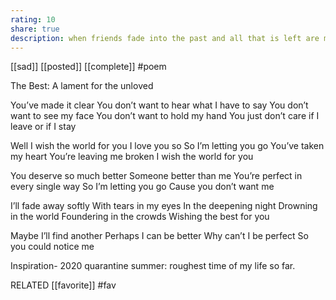 ```yaml
---
rating: 10
share: true
description: when friends fade into the past and all that is left are memories
---
```


 [[sad]] [[posted]] [[complete]] #poem 

The Best: A lament for the unloved

You’ve made it clear
You don’t want to hear 
what I have to say
You don’t want to see my face
You don’t want to hold my hand
You just don’t care if I leave or if I stay

Well I wish the world for you
I love you so
So I’m letting you go
You’ve taken my heart 
You’re leaving me broken
I wish the world for you 
  
You deserve so much better
Someone better than me
You’re perfect in every single way
So I’m letting you go
Cause you don’t want me
  
I’ll fade away softly
With tears in my eyes
In the deepening night
Drowning in the world
Foundering in the crowds
Wishing the best for you
  
Maybe I’ll find another 
Perhaps I can be better 
Why can’t I be perfect
So you could notice me
  
  
Inspiration- 2020 quarantine summer: roughest time of my life so far. 


RELATED
 [[favorite]] #fav